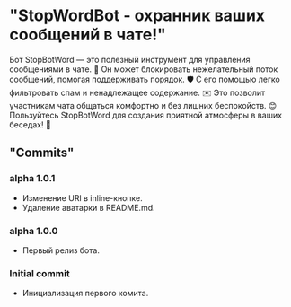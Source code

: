 # "StopWordBot - охранник ваших сообщений в чате!"

Бот StopBotWord — это полезный инструмент для управления сообщениями в чате. 🚫
Он может блокировать нежелательный поток сообщений, помогая поддерживать порядок. 🛡️
С его помощью легко фильтровать спам и ненадлежащее содержание. ✉️
Это позволит участникам чата общаться комфортно и без лишних беспокойств. 😊
Пользуйтесь StopBotWord для создания приятной атмосферы в ваших беседах! 🌟

## "Commits"
### alpha 1.0.1
- Изменение URl в inline-кнопке.
- Удаление аватарки в README.md.
### alpha 1.0.0
- Первый релиз бота.

### Initial commit
- Инициализация первого комита.
